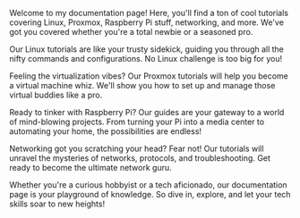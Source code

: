 Welcome to my documentation page! Here, you'll find a ton of cool tutorials covering Linux, Proxmox, Raspberry Pi stuff, networking, and more. We've got you covered whether you're a total newbie or a seasoned pro.

Our Linux tutorials are like your trusty sidekick, guiding you through all the nifty commands and configurations. No Linux challenge is too big for you!

Feeling the virtualization vibes? Our Proxmox tutorials will help you become a virtual machine whiz. We'll show you how to set up and manage those virtual buddies like a pro.

Ready to tinker with Raspberry Pi? Our guides are your gateway to a world of mind-blowing projects. From turning your Pi into a media center to automating your home, the possibilities are endless!

Networking got you scratching your head? Fear not! Our tutorials will unravel the mysteries of networks, protocols, and troubleshooting. Get ready to become the ultimate network guru.

Whether you're a curious hobbyist or a tech aficionado, our documentation page is your playground of knowledge. So dive in, explore, and let your tech skills soar to new heights!